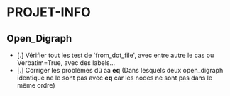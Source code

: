 # PROJET-INFO

## Open_Digraph

- [.] Vérifier tout les test de 'from_dot_file', avec entre autre le cas ou Verbatim=True, avec des labels...
- [.] Corriger les problèmes dû aa __eq__ (Dans lesquels deux open_digraph identique ne le sont pas avec __eq__ car les nodes ne sont pas dans le même ordre)
